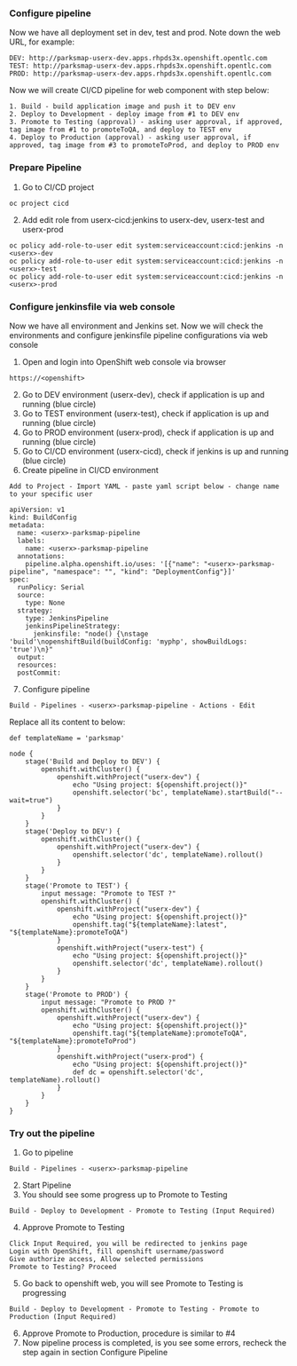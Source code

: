 ### Configure pipeline 

Now we have all deployment set in dev, test and prod. Note down the web URL, for example:
```
DEV: http://parksmap-userx-dev.apps.rhpds3x.openshift.opentlc.com
TEST: http://parksmap-userx-dev.apps.rhpds3x.openshift.opentlc.com
PROD: http://parksmap-userx-dev.apps.rhpds3x.openshift.opentlc.com
```
Now we will create CI/CD pipeline for web component with step below:
```
1. Build - build application image and push it to DEV env
2. Deploy to Development - deploy image from #1 to DEV env
3. Promote to Testing (approval) - asking user approval, if approved, tag image from #1 to promoteToQA, and deploy to TEST env
4. Deploy to Production (approval) - asking user approval, if approved, tag image from #3 to promoteToProd, and deploy to PROD env
```
### Prepare Pipeline ###

1. Go to  CI/CD project
```
oc project cicd  
```
2. Add edit role from userx-cicd:jenkins to userx-dev, userx-test and userx-prod
```
oc policy add-role-to-user edit system:serviceaccount:cicd:jenkins -n <userx>-dev  
oc policy add-role-to-user edit system:serviceaccount:cicd:jenkins -n <userx>-test    
oc policy add-role-to-user edit system:serviceaccount:cicd:jenkins -n <userx>-prod  
```
### Configure jenkinsfile via web console

Now we have all environment and Jenkins set. Now we will check the environments and configure jenkinsfile pipeline configurations via web console

1. Open and login into OpenShift web console via browser
```
https://<openshift>
```
2. Go to DEV environment (userx-dev), check if application is up and running (blue circle)
3. Go to TEST environment (userx-test), check if application is up and running (blue circle)
4. Go to PROD environment (userx-prod), check if application is up and running (blue circle)
5. Go to CI/CD environment (userx-cicd), check if jenkins is up and running (blue circle)
6. Create pipeline in CI/CD environment
```
Add to Project - Import YAML - paste yaml script below - change name to your specific user
```
```
apiVersion: v1
kind: BuildConfig
metadata:
  name: <userx>-parksmap-pipeline
  labels:
    name: <userx>-parksmap-pipeline
  annotations:
    pipeline.alpha.openshift.io/uses: '[{"name": "<userx>-parksmap-pipeline", "namespace": "", "kind": "DeploymentConfig"}]'
spec:
  runPolicy: Serial
  source:
    type: None
  strategy:
    type: JenkinsPipeline
    jenkinsPipelineStrategy:
      jenkinsfile: "node() {\nstage 'build'\nopenshiftBuild(buildConfig: 'myphp', showBuildLogs: 'true')\n}"
  output:
  resources:
  postCommit:
```
7. Configure pipeline
```
Build - Pipelines - <userx>-parksmap-pipeline - Actions - Edit
```
Replace all its content to below:
```
def templateName = 'parksmap'

node {
    stage('Build and Deploy to DEV') {
        openshift.withCluster() {
            openshift.withProject("userx-dev") {
                echo "Using project: ${openshift.project()}"
	            openshift.selector('bc', templateName).startBuild("--wait=true")
            }
        }
    }
    stage('Deploy to DEV') {
        openshift.withCluster() {
            openshift.withProject("userx-dev") {
                openshift.selector('dc', templateName).rollout()
            }
        }
    }
    stage('Promote to TEST') {
        input message: "Promote to TEST ?"
        openshift.withCluster() {
            openshift.withProject("userx-dev") {
                echo "Using project: ${openshift.project()}"
	            openshift.tag("${templateName}:latest", "${templateName}:promoteToQA") 
            }
            openshift.withProject("userx-test") {
                echo "Using project: ${openshift.project()}"
	            openshift.selector('dc', templateName).rollout()
            }
        }
    }
    stage('Promote to PROD') {
        input message: "Promote to PROD ?"
        openshift.withCluster() {
            openshift.withProject("userx-dev") {
                echo "Using project: ${openshift.project()}"
	            openshift.tag("${templateName}:promoteToQA", "${templateName}:promoteToProd") 
            }
            openshift.withProject("userx-prod") {
                echo "Using project: ${openshift.project()}"
	            def dc = openshift.selector('dc', templateName).rollout()
            }
        }
    }
}
```

### Try out the pipeline

1. Go to pipeline
```
Build - Pipelines - <userx>-parksmap-pipeline
```
2. Start Pipeline
3. You should see some progress up to Promote to Testing
```
Build - Deploy to Development - Promote to Testing (Input Required)
```
4. Approve Promote to Testing
```
Click Input Required, you will be redirected to jenkins page
Login with OpenShift, fill openshift username/password
Give authorize access, Allow selected permissions
Promote to Testing? Proceed
```
5. Go back to openshift web, you will see Promote to Testing is progressing
```
Build - Deploy to Development - Promote to Testing - Promote to Production (Input Required)
```
6. Approve Promote to Production, procedure is similar to #4
7. Now pipeline process is completed, is you see some errors, recheck the step again in section Configure Pipeline
